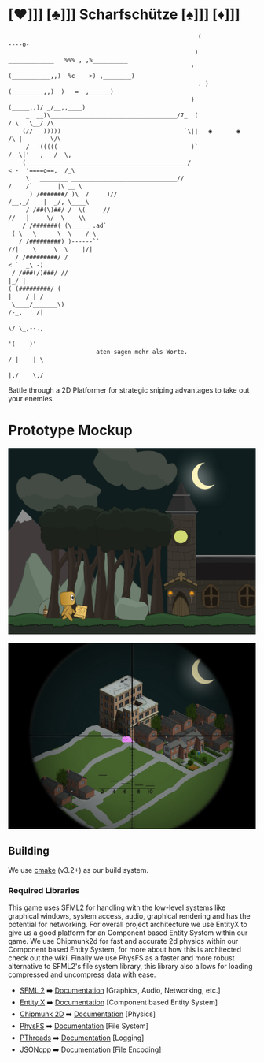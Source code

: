 # [:hearts:]]] [:clubs:]]] Scharfschütze [:spades:]]] [:diamonds:]]]
```
                                                      (                               ----o-   
                                                     )               _____________   %%% , ,%__________
                                                    '               (___________,,)  %c    >) ,________)
                                                      . )              (_________,,)  )   =  ,______)
                                                    )                      (_____,,)/ _/__,,____)
     _  __)\____________________________________/7_  (                         / \   \__/ /\
    (//   )))))                                   `\||   ◉       ◉            /\ |        \/\
     /   (((((                                      )`                       /__\|'   ,   /  \,
    (______________________________________________/                        < -  '====o==,  /_\
     \   ________ ______________________________//                         /    /`       |\ __ \
      ) /#######/ )\  /     )//                                           /__,_/    |  _/, \____\
     / /##(\)##/ /  \(     //                                                //   |     \/  \    \\
    / /#######( (\______.ad`                                               _( \   \      \  \   _/ \
   / /#########) )------``                                                   //|    \     \  \    |/|
  / /#########/ /                                                                    < `  _\ -)
 / /###(/)###/ //                                                                      |_/ |
( (#########/ (                                                                     |    / |_/
 \____/_______\)                                                                  /-_,  ' /|
                                                                                     \/ \_,--.,
                                                                                   '(    )'
                         aten sagen mehr als Worte.                               / |    | \
                                                                                  |,/    \,/
```
Battle through a 2D Platformer for strategic sniping advantages to take out your enemies.

# Prototype Mockup

![Game Rendering](https://raw.githubusercontent.com/tsteinholz/Scharfschutze/master/res/screenshots/render.png)

![Game Rendering 2](https://raw.githubusercontent.com/tsteinholz/Scharfschutze/master/res/screenshots/render2.png)

## Building
We use [cmake](https://www.cs.swarthmore.edu/~adanner/tips/cmake.php) (v3.2+) as our build system.

### Required Libraries
This game uses SFML2 for handling with the low-level systems like graphical windows, system access, audio, graphical rendering and has the potential for networking. For overall project architecture we use EntityX to give us a good platform for an Component based Entity System within our game. We use Chipmunk2d for fast and accurate 2d physics within our Component based Entity System, for more about how this is architected check out the wiki. Finally we use PhysFS as a faster and more robust alternative to SFML2's file system library, this library also allows for loading compressed and uncompress data with ease.


* [SFML 2](https://github.com/SFML/SFML) :arrow_right: [Documentation](https://www.sfml-dev.org/documentation/2.4.2/) [Graphics, Audio, Networking, etc.]
* [Entity X](https://github.com/alecthomas/entityx) :arrow_right: [Documentation](https://github.com/alecthomas/entityx/blob/master/README.md) [Component based Entity System]
* [Chipmunk 2D](https://chipmunk-physics.net) :arrow_right: [Documentation](https://chipmunk-physics.net/release/ChipmunkLatest-API-Reference/) [Physics]
* [PhysFS](https://icculus.org/physfs/) :arrow_right: [Documentation](https://icculus.org/physfs/docs/html/) [File System]
* [PThreads](https://computing.llnl.gov/tutorials/pthreads/) :arrow_right: [Documentation](https://computing.llnl.gov/tutorials/pthreads/) [Logging]
* [JSONcpp](https://github.com/open-source-parsers/jsoncpp) :arrow_right: [Documentation](http://open-source-parsers.github.io/jsoncpp-docs/doxygen/index.html) [File Encoding]
